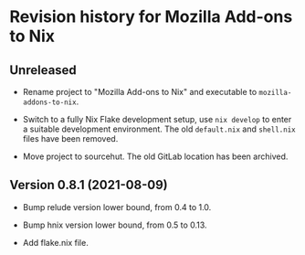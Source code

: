 # Revision history for Mozilla Add-ons to Nix

## Unreleased

* Rename project to "Mozilla Add-ons to Nix" and executable to
  `mozilla-addons-to-nix`.

* Switch to a fully Nix Flake development setup, use `nix develop` to
  enter a suitable development environment. The old `default.nix` and
  `shell.nix` files have been removed.

* Move project to sourcehut. The old GitLab location has been
  archived.

## Version 0.8.1 (2021-08-09)

* Bump relude version lower bound, from 0.4 to 1.0.

* Bump hnix version lower bound, from 0.5 to 0.13.

* Add flake.nix file.
